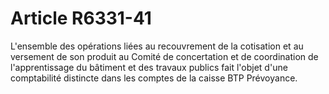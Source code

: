 # Article R6331-41

  
L'ensemble des opérations liées au recouvrement de la cotisation et au versement de son produit au Comité de concertation et de coordination de l'apprentissage du bâtiment et des travaux publics fait l'objet d'une comptabilité distincte dans les comptes de la caisse BTP Prévoyance.